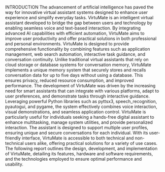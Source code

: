  INTRODUCTION
The advancement of artificial intelligence has paved the way for innovative virtual
assistant systems designed to enhance user experience and simplify everyday tasks.
VirtuMate is an intelligent virtual assistant developed to bridge the gap between users
and technology by enabling seamless voice and text-based interaction. By integrating
advanced AI capabilities with efficient automation, VirtuMate aims to improve user
productivity and offer practical solutions in both professional and personal environments.
VirtuMate is designed to provide comprehensive functionality by combining features
such as application management, web search automation, interactive task guidance, and
conversation continuity. Unlike traditional virtual assistants that rely on cloud storage or
database systems for conversation memory, VirtuMate implements a unique memory
system that securely stores and recalls conversation data for up to five days without using
a database. This ensures privacy, reduced resource consumption, and improved
performance.
The development of VirtuMate was driven by the increasing need for smart assistants that
can integrate with various platforms, adapt to user preferences, and demonstrate tasks
through interactive guidance. Leveraging powerful Python libraries such as pyttsx3,
speech_recognition, pyautogui, and pygame, the system effectively combines voice
interaction, visual demonstrations, and seamless application control.
VirtuMate is particularly useful for individuals seeking a hands-free digital assistant to
enhance multitasking, manage system utilities, and provide personalized interaction. The
assistant is designed to support multiple user profiles, ensuring unique and secure
conversations for each individual. With its user-friendly interface, VirtuMate is
accessible to both technical and non-technical users alike, offering practical solutions for
a variety of use cases.
The following report outlines the design, development, and implementation of VirtuMate,
detailing its features, hardware and software requirements, and the technologies
employed to ensure optimal performance and usability.
